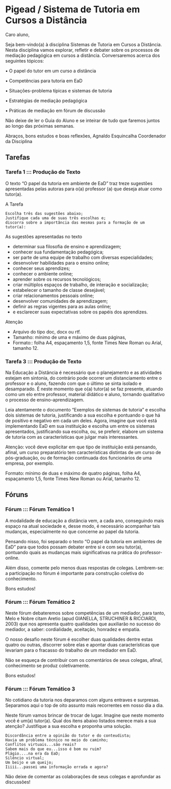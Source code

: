 
# Pigead / Sistema de Tutoria em Cursos a Distância

Caro aluno,

Seja bem-vindo(a) à disciplina Sistemas de Tutoria em Cursos a Distância.
Nesta disciplina vamos explorar, refletir e debater sobre os processos de mediação pedagógica em cursos a distância. Conversaremos acerca dos seguintes tópicos:

• O papel do tutor em um curso a distância

• Competências para tutoria em EaD

• Situações-problema típicas e sistemas de tutoria

• Estratégias de mediação pedagógica

• Práticas de mediação em fórum de discussão


Não deixe de ler o Guia do Aluno e se inteirar de tudo que faremos juntos ao longo das próximas semanas.

Abraços, bons estudos e boas reflexões,
Agnaldo Esquincalha
Coordenador da Disciplina


## Tarefas

### Tarefa 1 ::: Produção de Texto
O texto “O papel da tutoria em ambiente de EaD” traz treze sugestões apresentadas pelas autoras para o(a) professor (a) que deseja atuar como tutor(a).

A Tarefa

    Escolha três das sugestões abaixo;
    Justifique cada uma de suas três escolhas e;
    discorra sobre a importância das mesmas para a formação de um tutor(a):

As sugestões apresentadas no texto

- determinar sua filosofia de ensino e aprendizagem;
- conhecer sua fundamentação pedagógica;
- ser parte de uma equipe de trabalho com diversas especialidades;
- desenvolver habilidades para o ensino online;
- conhecer seus aprendizes;
- conhecer o ambiente online;
- aprender sobre os recursos tecnológicos;
- criar múltiplos espaços de trabalho, de interação e socialização;
- estabelecer o tamanho de classe desejável;
- criar relacionamentos pessoais online;
- desenvolver comunidades de aprendizagem;
- definir as regras vigentes para as aulas online;
- e esclarecer suas expectativas sobre os papéis dos aprendizes.

Atenção

- Arquivo do tipo doc, docx ou rtf.
- Tamanho: mínimo de uma e máximo de duas páginas,
- Formato:: folha A4, espaçamento 1,5, fonte Times New Roman ou Arial, tamanho 12.

### Tarefa 3 ::: Produção de Texto
Na Educação a Distância é necessário que o planejamento e as atividades estejam em sintonia, do contrário pode ocorrer um distanciamento entre o professor e o aluno, fazendo com que o último se sinta isolado e desamparado. É neste momento que o(a) tutor(a) se faz presente, atuando como um elo entre professor, material didático e aluno, tornando qualitativo o processo de ensino-aprendizagem.

Leia atentamente o documento “Exemplos de sistemas de tutoria” e escolha dois sistemas de tutoria, justificando a sua escolha e pontuando o que há de positivo e negativo em cada um deles. Agora, imagine que você está implementando EaD em sua instituição e escolha um entre os sistemas apresentados, justificando sua escolha, ou, se preferir, elabore um sistema de tutoria com as características que julgar mais interessantes.

Atenção: você deve explicitar em que tipo de instituição está pensando, afinal, um curso preparatório tem características distintas de um curso de pós-graduação, ou de formação continuada dos funcionários de uma empresa, por exemplo.

Formato: mínimo de duas e máximo de quatro páginas, folha A4, espaçamento 1,5, fonte Times New Roman ou Arial, tamanho 12.

## Fóruns

### Fórum ::: Fórum Temático 1

A modalidade de educação a distância vem, a cada ano, conseguindo mais espaço na atual sociedade e, desse modo, é necessário acompanhar tais mudanças, especialmente no que concerne ao papel da tutoria.

Pensando nisso, foi separado o texto “O papel da tutoria em ambientes de EaD” para que todos possam debater entre si e com seu tutor(a), pontuando quais as mudanças mais significativas na prática do professor-online.

Além disso, comente pelo menos duas respostas de colegas. Lembrem-se: a participação no fórum é importante para construção coletiva do conhecimento.

Bons estudos!


### Fórum ::: Fórum Temático 2
Neste fórum debateremos sobre competências de um mediador, para tanto, Melo e Nobre citam Aretio (apud GIANELLA, STRUCHINER & RICCIARDI, 2003) que nos apresenta quatro qualidades que auxiliarão no sucesso do mediador, a saber: cordialidade, aceitação, honradez e empatia.

O nosso desafio neste fórum é escolher duas qualidades dentre estas quatro ou outras, discorrer sobre elas e apontar duas características que levariam para o fracasso do trabalho de um mediador em EaD.

Não se esqueça de contribuir com os comentários de seus colegas, afinal, conhecimento se produz coletivamente.

Bons estudos!

### Fórum ::: Fórum Temático 3

No cotidiano da tutoria nos deparamos com alguns entraves e surpresas. Separamos aqui o top de oito assunto mais recorrentes em nosso dia a dia.

Neste fórum vamos brincar de trocar de lugar. Imagine que neste momento você é um(a) tutor(a). Qual dos itens abaixo listados merece mais a sua atenção? Justifique a sua escolha e proponha uma solução.

    Discordância entre a opinião do tutor e do conteudista;
    Havia um problema técnico no meio do caminho;
    Conflitos virtuais...são reais?
    Sabem mais do que eu...isso é bom ou ruim?
    Plágio....na era da EaD;
    Silêncio virtual;
    Um beijo e um queijo;
    Iiiii...passei uma informação errada e agora?

Não deixe de comentar as colaborações de seus colegas e aprofundar as discussões!
